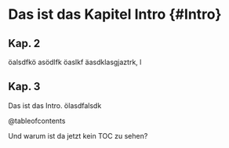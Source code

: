 # Das ist das Kapitel Intro   {#Intro}

## Kap. 2

öalsdfkö asödlfk öaslkf äasdklasgjaztrk, l 


## Kap. 3

Das ist das Intro. ölasdfalsdk

@tableofcontents

Und warum ist da jetzt kein TOC zu sehen?
